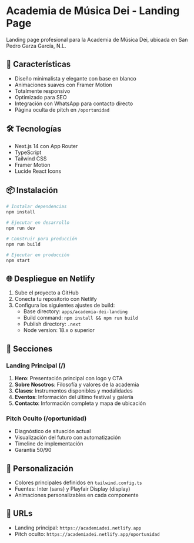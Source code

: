 # Academia de Música Dei - Landing Page

Landing page profesional para la Academia de Música Dei, ubicada en San Pedro Garza García, N.L.

## 🚀 Características

- Diseño minimalista y elegante con base en blanco
- Animaciones suaves con Framer Motion
- Totalmente responsivo
- Optimizado para SEO
- Integración con WhatsApp para contacto directo
- Página oculta de pitch en `/oportunidad`

## 🛠️ Tecnologías

- Next.js 14 con App Router
- TypeScript
- Tailwind CSS
- Framer Motion
- Lucide React Icons

## 📦 Instalación

```bash
# Instalar dependencias
npm install

# Ejecutar en desarrollo
npm run dev

# Construir para producción
npm run build

# Ejecutar en producción
npm start
```

## 🌐 Despliegue en Netlify

1. Sube el proyecto a GitHub
2. Conecta tu repositorio con Netlify
3. Configura los siguientes ajustes de build:
   - Base directory: `apps/academia-dei-landing`
   - Build command: `npm install && npm run build`
   - Publish directory: `.next`
   - Node version: 18.x o superior

## 📱 Secciones

### Landing Principal (/)
1. **Hero**: Presentación principal con logo y CTA
2. **Sobre Nosotros**: Filosofía y valores de la academia
3. **Clases**: Instrumentos disponibles y modalidades
4. **Eventos**: Información del último festival y galería
5. **Contacto**: Información completa y mapa de ubicación

### Pitch Oculto (/oportunidad)
- Diagnóstico de situación actual
- Visualización del futuro con automatización
- Timeline de implementación
- Garantía 50/90

## 🎨 Personalización

- Colores principales definidos en `tailwind.config.ts`
- Fuentes: Inter (sans) y Playfair Display (display)
- Animaciones personalizables en cada componente

## 🔗 URLs

- Landing principal: `https://academiadei.netlify.app`
- Pitch oculto: `https://academiadei.netlify.app/oportunidad`